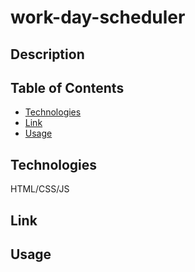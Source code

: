 # work-day-scheduler

## Description

## Table of Contents

* [Technologies](#technologies)
* [Link](#link)
* [Usage](#usage)

## Technologies

HTML/CSS/JS

## Link

## Usage